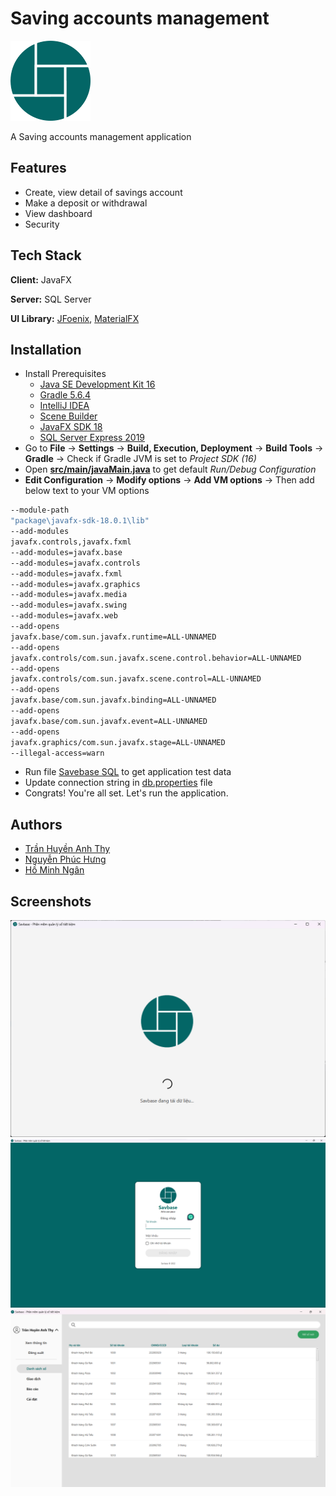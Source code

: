 
# Saving accounts management

<img alt="Logo" height="128" src="src/main/resources/images/logo.png" title="Logo" width="128"/>

A Saving accounts management application

## Features

- Create, view detail of savings account
- Make a deposit or withdrawal
- View dashboard
- Security


## Tech Stack

**Client:** JavaFX

**Server:** SQL Server

**UI Library:** [JFoenix](https://github.com/sshahine/JFoenix), [MaterialFX](https://mvnrepository.com/artifact/io.github.palexdev/materialfx/11.13.5)


## Installation

- Install Prerequisites
    - [Java SE Development Kit 16](https://www.oracle.com/java/technologies/javase/jdk16-archive-downloads.html)
    - [Gradle 5.6.4](https://gradle.org/releases/)
    - [IntelliJ IDEA](https://www.jetbrains.com/idea/)
    - [Scene Builder]()
    - [JavaFX SDK 18](https://gluonhq.com/products/javafx/)
    - [SQL Server Express 2019](https://www.microsoft.com/en-us/download/details.aspx?id=101064)
- Go to  **File** -> **Settings** -> **Build, Execution, Deployment** -> **Build Tools** -> **Gradle** -> Check if Gradle JVM is set to *Project SDK (16)*
- Open [**src/main/javaMain.java**](src/main/java/Main.java) to get default *Run/Debug Configuration*
- **Edit Configuration** -> **Modify options** -> **Add VM options** -> Then add below text to your VM options
````bash
--module-path
"package\javafx-sdk-18.0.1\lib"
--add-modules
javafx.controls,javafx.fxml
--add-modules=javafx.base
--add-modules=javafx.controls
--add-modules=javafx.fxml
--add-modules=javafx.graphics
--add-modules=javafx.media
--add-modules=javafx.swing
--add-modules=javafx.web
--add-opens
javafx.base/com.sun.javafx.runtime=ALL-UNNAMED
--add-opens
javafx.controls/com.sun.javafx.scene.control.behavior=ALL-UNNAMED
--add-opens
javafx.controls/com.sun.javafx.scene.control=ALL-UNNAMED
--add-opens
javafx.base/com.sun.javafx.binding=ALL-UNNAMED
--add-opens
javafx.base/com.sun.javafx.event=ALL-UNNAMED
--add-opens
javafx.graphics/com.sun.javafx.stage=ALL-UNNAMED
--illegal-access=warn
````
- Run file [Savebase SQL](Savbase.sql) to get application test data
- Update connection string in [db.properties](db.properties) file
- Congrats! You're all set. Let's run the application.
## Authors

- [Trần Huyền Anh Thy](https://github.com/Fish7749)
- [Nguyễn Phúc Hưng]()
- [Hồ Minh Ngân]()
## Screenshots
<p align="center">
 <img src="./src/main/resources/screenshots/splash.png" alt="splash"/>
 <img src="./src/main/resources/screenshots/login.png" alt="login"/>
 <img src="./src/main/resources/screenshots/home.png" alt="home"/>

</p>
